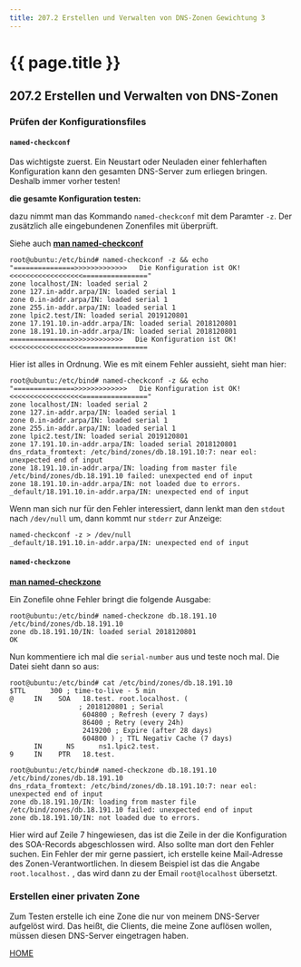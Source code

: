 ```yaml
---
title: 207.2 Erstellen und Verwalten von DNS-Zonen Gewichtung 3
---
```


# {{ page.title }}

## 207.2 Erstellen und Verwalten von DNS-Zonen

### Prüfen der Konfigurationsfiles

#### `named-checkconf`

Das wichtigste zuerst. Ein Neustart oder Neuladen einer fehlerhaften Konfiguration kann den gesamten DNS-Server zum erliegen bringen. Deshalb immer vorher testen!

__die gesamte Konfiguration testen:__

dazu nimmt man das Kommando `named-checkconf` mit dem Paramter `-z`. Der zusätzlich alle eingebundenen Zonenfiles mit überprüft.

Siehe auch [__man named-checkconf__](./man/named-checkconf.html)

```
root@ubuntu:/etc/bind# named-checkconf -z && echo "===============>>>>>>>>>>>>>   Die Konfiguration ist OK!  <<<<<<<<<<<<<<<<<<================"
zone localhost/IN: loaded serial 2
zone 127.in-addr.arpa/IN: loaded serial 1
zone 0.in-addr.arpa/IN: loaded serial 1
zone 255.in-addr.arpa/IN: loaded serial 1
zone lpic2.test/IN: loaded serial 2019120801
zone 17.191.10.in-addr.arpa/IN: loaded serial 2018120801
zone 18.191.10.in-addr.arpa/IN: loaded serial 2018120801
===============>>>>>>>>>>>>>   Die Konfiguration ist OK!  <<<<<<<<<<<<<<<<<<================
```

Hier ist alles in Ordnung. Wie es mit einem Fehler aussieht, sieht man hier:

```
root@ubuntu:/etc/bind# named-checkconf -z && echo "===============>>>>>>>>>>>>>   Die Konfiguration ist OK!  <<<<<<<<<<<<<<<<<<================"
zone localhost/IN: loaded serial 2
zone 127.in-addr.arpa/IN: loaded serial 1
zone 0.in-addr.arpa/IN: loaded serial 1
zone 255.in-addr.arpa/IN: loaded serial 1
zone lpic2.test/IN: loaded serial 2019120801
zone 17.191.10.in-addr.arpa/IN: loaded serial 2018120801
dns_rdata_fromtext: /etc/bind/zones/db.18.191.10:7: near eol: unexpected end of input
zone 18.191.10.in-addr.arpa/IN: loading from master file /etc/bind/zones/db.18.191.10 failed: unexpected end of input
zone 18.191.10.in-addr.arpa/IN: not loaded due to errors.
_default/18.191.10.in-addr.arpa/IN: unexpected end of input
```

Wenn man sich nur für den Fehler interessiert, dann lenkt man den `stdout` nach `/dev/null` um, dann kommt nur `stderr` zur Anzeige:

```
named-checkconf -z > /dev/null
_default/18.191.10.in-addr.arpa/IN: unexpected end of input
```

<script id="asciicast-klL3oXAF4GpLC8MD8820gpyyD" src="https://asciinema.org/a/klL3oXAF4GpLC8MD8820gpyyD.js" async>
</script>

#### `named-checkzone`

[__man named-checkzone__](./man/named-checkzone.html)

Ein Zonefile ohne Fehler bringt die folgende Ausgabe:

```
root@ubuntu:/etc/bind# named-checkzone db.18.191.10 /etc/bind/zones/db.18.191.10
zone db.18.191.10/IN: loaded serial 2018120801
OK
```

Nun kommentiere ich mal die `serial-number` aus und teste noch mal. Die Datei sieht dann so aus:

```
root@ubuntu:/etc/bind# cat /etc/bind/zones/db.18.191.10
$TTL      300 ; time-to-live - 5 min
@     IN    SOA   18.test. root.localhost. (
                 ; 2018120801 ; Serial
                  604800 ; Refresh (every 7 days)
                  86400 ; Retry (every 24h)
                  2419200 ; Expire (after 28 days)
                  604800 ) ; TTL Negativ Cache (7 days)
      IN      NS      ns1.lpic2.test.
9     IN    PTR   18.test.
```

```
root@ubuntu:/etc/bind# named-checkzone db.18.191.10 /etc/bind/zones/db.18.191.10
dns_rdata_fromtext: /etc/bind/zones/db.18.191.10:7: near eol: unexpected end of input
zone db.18.191.10/IN: loading from master file /etc/bind/zones/db.18.191.10 failed: unexpected end of input
zone db.18.191.10/IN: not loaded due to errors.
```

Hier wird auf Zeile 7 hingewiesen, das ist die Zeile in der die Konfiguration des SOA-Records abgeschlossen wird. Also sollte man dort den Fehler suchen. Ein Fehler der mir
gerne passiert, ich erstelle keine Mail-Adresse des Zonen-Verantwortlichen. In diesem Beispiel ist das die Angabe `root.localhost.` , das wird dann zu der Email `root@localhost`
übersetzt.

### Erstellen einer privaten Zone

Zum Testen erstelle ich eine Zone die nur von meinem DNS-Server aufgelöst wird. Das heißt, die Clients, die meine Zone auflösen wollen,
müssen diesen DNS-Server eingetragen haben.



[HOME](./)
